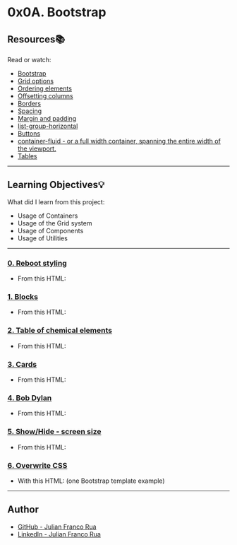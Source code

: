 # 0x0A. Bootstrap

## Resources:books:
Read or watch:
* [Bootstrap](https://intranet.hbtn.io/rltoken/KONUufQGw1qbnF3Qc-OpCg)
* [Grid options](https://getbootstrap.com/docs/4.0/layout/grid/)
* [Ordering elements](https://getbootstrap.com/docs/4.0/utilities/flex/#order)
* [Offsetting columns](https://getbootstrap.com/docs/4.0/layout/grid/#offsetting-columns)
* [Borders](https://getbootstrap.com/docs/4.0/utilities/borders/)
* [Spacing](https://getbootstrap.com/docs/4.0/utilities/spacing/)
* [Margin and padding](https://getbootstrap.com/docs/4.0/layout/utilities-for-layout/#margin-and-padding)
* [list-group-horizontal](https://getbootstrap.com/docs/4.4/components/list-group/)
* [Buttons](https://getbootstrap.com/docs/4.4/components/buttons/)
* [container-fluid - or a full width container, spanning the entire width of the viewport.](https://getbootstrap.com/docs/4.4/layout/overview/#fluid)
* [Tables](https://getbootstrap.com/docs/4.4/content/tables/)

---
## Learning Objectives:bulb:
What did I learn from this project:

* Usage of Containers
* Usage of the Grid system
* Usage of Components
* Usage of Utilities

---

### [0. Reboot styling](./0-index.html)
* From this HTML:


### [1. Blocks](./1-index.html)
* From this HTML:


### [2. Table of chemical elements](./2-index.html)
* From this HTML:


### [3. Cards](./3-index.html)
* From this HTML:


### [4. Bob Dylan](./4-index.html)
* From this HTML:


### [5. Show/Hide - screen size](./5-index.html)
* From this HTML:


### [6. Overwrite CSS](./6-styles.css)
* With this HTML: (one Bootstrap template example)

---

## Author
* [GitHub - Julian Franco Rua](https://github.com/julianfrancor)
* [LinkedIn - Julian Franco Rua](https://www.linkedin.com/in/julianfrancor/)
